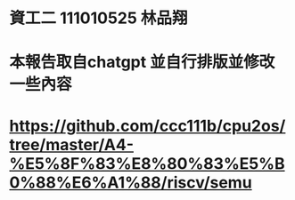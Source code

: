 # 資工二 111010525 林品翔

# 本報告取自chatgpt 並自行排版並修改一些內容

# https://github.com/ccc111b/cpu2os/tree/master/A4-%E5%8F%83%E8%80%83%E5%B0%88%E6%A1%88/riscv/semu